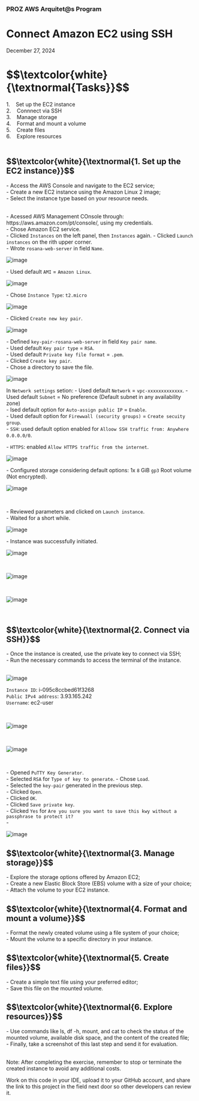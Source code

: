 <h3>PROZ AWS Arquitet@s Program</h3>
<h1>Connect Amazon EC2 using SSH</h1>
<p>December 27, 2024<br></p>




<h1 align="left"> $$\textcolor{white}{\textnormal{Tasks}}$$ </h1>
1. &nbsp;&nbsp; Set up the EC2 instance<br>
2. &nbsp;&nbsp; Connnect via SSH<br>
3. &nbsp;&nbsp; Manage storage<br>
4. &nbsp;&nbsp; Format and mount a volume<br>
5. &nbsp;&nbsp; Create files<br>
6. &nbsp;&nbsp; Explore resources<br>


<br>

<h2 align="left"> $$\textcolor{white}{\textnormal{1. Set up the EC2 instance}}$$ </h2>
- Access the AWS Console and navigate to the EC2 service;<br>
- Create a new EC2 instance using the Amazon Linux 2 image;<br>
- Select the instance type based on your resource needs.<br>

<br>
<p>- Acessed AWS Management COnsole through: https://aws.amazon.com/pt/console/, using my credentials.<br>
- Chose Amazon EC2 service.<br>
- Clicked <code>Instances</code> on the left panel, then <code>Instances</code> again.
- Clicked <code>Launch instances</code> on the rith upper corner.</code><br>
- Wrote <code>rosana-web-server</code> in field <code>Name</code>.


<br>

![image](https://github.com/user-attachments/assets/662edd08-924b-4096-9bf5-efd8ad39a70a)

<p>- Used default <code>AMI</code> = <code>Amazon Linux</code>.</p>

![image](https://github.com/user-attachments/assets/b285764d-b73d-4668-a41f-18ddf867f8da)

<p>- Chose <code>Instance Type</code>: <code>t2.micro</code></p>

![image](https://github.com/user-attachments/assets/2348a130-b165-4297-89f7-9daa7afdf752)

<p>- Clicked <code>Create new key pair</code>. </p>

![image](https://github.com/user-attachments/assets/bd80dd99-93b1-4ff9-a2ac-a923d0faf984)

<p>- Defined <code>key-pair-rosana-web-server</code> in field <code>Key pair name</code>.<br>
- Used default <code>Key pair type</code> = <code>RSA</code>.<br>
- Used default <code>Private key file format</code> = <code>.pem</code>.<br>
- Clicked <code>Create key pair</code>.<br>
- Chose a directory to save the file.</p>


![image](https://github.com/user-attachments/assets/2b5cb06d-8453-4469-84ec-563202f2814d)



<p>In <code>Network settings</code> setion:
- Used default <code>Network</code> = <code>vpc-xxxxxxxxxxxxx</code>.
- Used default <code>Subnet</code> = No preference (Default subnet in any availability zone)<br>
- Ised default option for <code>Auto-assign public IP</code> = <code>Enable</code>.<br>
- Used default option for <code>Firewwall (security groups)</code> = <code>Create secuity group</code>.<br>
- <code>SSH</code>: used default option enabled for <code>Alloow SSH traffic from: Anywhere 0.0.0.0/0</code>.</p>
- <code>HTTPS</code>: enabled <code>Allow HTTPS traffic from the internet</code>.</p>

![image](https://github.com/user-attachments/assets/cd6d9f0a-aa1b-40b1-acd6-373f34568a03)

<p>- Configured storage considering default options: 1x <code>8</code> GiB <code>gp3</code> Root volume (Not encrypted).</p>

![image](https://github.com/user-attachments/assets/087bef97-0c86-4284-bdf3-030f80bb6130)

<br>

<p>- Reviewed parameters and clicked on <code>Launch instance</code>.<br>
- Waited for a short while.</p>

![image](https://github.com/user-attachments/assets/752ca527-1f21-417b-9b64-993000b228dc)

<p>- Instance was successfully initiated.</p>

![image](https://github.com/user-attachments/assets/f6c6e014-125f-4820-b4ba-ccff0512ad0e)

<br>

![image](https://github.com/user-attachments/assets/a8eb97af-15e0-439a-b828-cf25f3534d2f)

<br>

![image](https://github.com/user-attachments/assets/da1ef022-76b5-40b2-92d9-4ecc92d1c9d4)

<br>


<h2 align="left"> $$\textcolor{white}{\textnormal{2. Connect via SSH}}$$ </h2>
- Once the instance is created, use the private key to connect via SSH;<br>
- Run the necessary commands to access the terminal of the instance.<br>

<br>

![image](https://github.com/user-attachments/assets/335eb197-902d-487c-8e0f-a17f37f83a30)

<p><code>Instance ID</code>: i-095c8ccbed61f3268<br>
<code>Public IPv4 address</code>: 3.93.165.242<br>
<code>Username</code>: ec2-user</code></p>

<br>

![image](https://github.com/user-attachments/assets/aafd7088-d7e8-4631-96b3-6806c4a1dfcd)

<br>

![image](https://github.com/user-attachments/assets/f5fdfac7-71ad-448b-8890-e586c2bd4975)

<br>

<p>- Opened <code>PuTTY Key Generator</code>.<br>
- Selected <code>RSA</code> for <code>Type of key to generate</code>.
- Chose <code>Load</code>.<br>
- Selected the <code>key-pair</code> generated in the previous step.<br>
- Clicked <code>Open</code>.<br>
- Clicked <code>OK</code>.<br>
- Clicked <code>Save private key</code>.<br>
- Clicked <code>Yes</code> for <code>Are you sure you want to save this kwy without a passphrase to protect it?</code><br>
- </p>

![image](https://github.com/user-attachments/assets/42e9b81b-cd3e-4eee-b344-4c7685122480)







<h2 align="left"> $$\textcolor{white}{\textnormal{3. Manage storage}}$$ </h2>
- Explore the storage options offered by Amazon EC2;<br>
- Create a new Elastic Block Store (EBS) volume with a size of your choice;<br>
- Attach the volume to your EC2 instance.<br>

<h2 align="left"> $$\textcolor{white}{\textnormal{4. Format and mount a volume}}$$ </h2>
- Format the newly created volume using a file system of your choice;<br>
- Mount the volume to a specific directory in your instance.<br>

<h2 align="left"> $$\textcolor{white}{\textnormal{5. Create files}}$$ </h2>
- Create a simple text file using your preferred editor;<br>
- Save this file on the mounted volume.<br>

<h2 align="left"> $$\textcolor{white}{\textnormal{6. Explore resources}}$$ </h2>
- Use commands like ls, df -h, mount, and cat to check the status of the mounted volume, available disk space, and the content of the created file;<br>
- Finally, take a screenshot of this last step and send it for evaluation.<br>

<br>
<p>Note: After completing the exercise, remember to stop or terminate the created instance to avoid any additional costs.<br>

Work on this code in your IDE, upload it to your GitHub account, and share the link to this project in the field next door so other developers can review it.</p>
